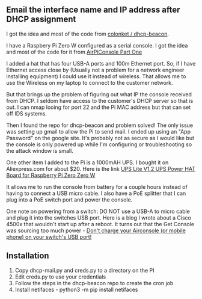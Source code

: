 ## Email the interface name and IP address after DHCP assignment

I got the idea and most of the code from [colonket
/
dhcp-beacon](https://github.com/colonket/dhcp-beacon).

I have a Raspbery Pi Zero W configured as a serial console. I got the idea and most of the code for it from [AirPiConsole Part One](https://www.ifconfig.it/hugo/2017/09/airpiconsole-part-one/)

I added a hat that has four USB-A ports and 100m Ethernet port. So, if I have Ethernet access close by (Usually not a problem for a network engineer installing equipment) I could use it instead of wireless. That allows me to use the Wireless on my laptop to connect to the customer network.

But that brings up the problem of figuring out what IP the console received from DHCP. I seldom have access to the customer's DHCP server so that is out. I can nmap looing for port 22 and the Pi MAC address but that can set off IDS systems. 

Then I found the repo for dhcp-beacon and problem solved! The only issue was setting up gmail to allow the Pi to send mail. I ended up using an "App Password" on the google site. It's probably not as secure as I would like but the console is only powered up while I'm configuring or troubleshooting so the attack window is small.

One other item I added to the Pi is a 1000mAH UPS. I bought it on Aliexpress.com for about $20. Here is the link [UPS Lite V1.2 UPS Power HAT Board for Raspberry Pi Zero Zero W](https://www.aliexpress.com/item/3256802455758560.html?spm=a2g0o.productlist.0.0.50c5db2fmf9N8p&algo_pvid=a09501ac-b0a1-4e3a-9d0f-413ff84ed702&algo_exp_id=a09501ac-b0a1-4e3a-9d0f-413ff84ed702-0)

It allows me to run the console from battery for a couple hours instead of having to connect a USB micro cable. I also have a PoE splitter that I can plug into a PoE switch port and power the console. 

One note on powering from a switch: DO NOT use a USB-A to micro cable and plug it into the switches USB port. Here is a blog I wrote about a Cisco 4500x that wouldn't start up after a reboot. It turns out that the Get Console was sourcing too much power - [Don't charge your Airconsole (or mobile phone) on your switch's USB port!](https://mwhubbard.blogspot.com/2018/02/)

## Installation
1. Copy dhcp-mail.py and creds.py to a directory on the PI
2. Edit creds.py to use your credentials
3. Follow the steps in the dhcp-beacon repo to create the cron job
4. Install netifaces - python3 -m pip install netifaces
